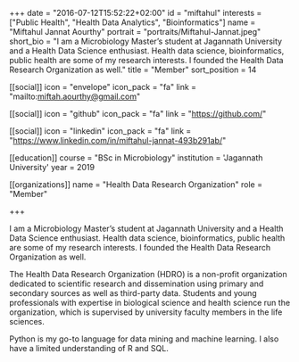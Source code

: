 +++
date = "2016-07-12T15:52:22+02:00"
id = "miftahul"
interests = ["Public Health", "Health Data Analytics",  "Bioinformatics"]
name = "Miftahul Jannat Aourthy"
portrait = "portraits/Miftahul-Jannat.jpeg"
short_bio = "I am a Microbiology Master’s student at Jagannath University and a Health Data Science enthusiast. Health data science, bioinformatics, public health are some of my research interests. I founded the Health Data Research Organization as well."
title = "Member"
sort_position = 14

[[social]]
    icon = "envelope"
    icon_pack = "fa"
    link = "mailto:miftah.aourthy@gmail.com"

[[social]]
    icon = "github"
    icon_pack = "fa"
    link = "https://github.com/"

[[social]]
    icon = "linkedin"
    icon_pack = "fa"
    link = "https://www.linkedin.com/in/miftahul-jannat-493b291ab/"

[[education]]
    course = "BSc in Microbiology"
    institution = 'Jagannath University'
    year = 2019

[[organizations]]
    name = "Health Data Research Organization"
    role = "Member"

+++

I am a Microbiology Master’s student at Jagannath University and a Health Data Science enthusiast. Health data science, bioinformatics, public health are some of my research interests. I founded the Health Data Research Organization as well.

The Health Data Research Organization (HDRO) is a non-profit organization dedicated to scientific research and dissemination using primary and secondary sources as well as third-party data. Students and young professionals with expertise in biological science and health science run the organization, which is supervised by university faculty members in the life sciences.

Python is my go-to language for data mining and machine learning. I also have a limited understanding of R and SQL.
